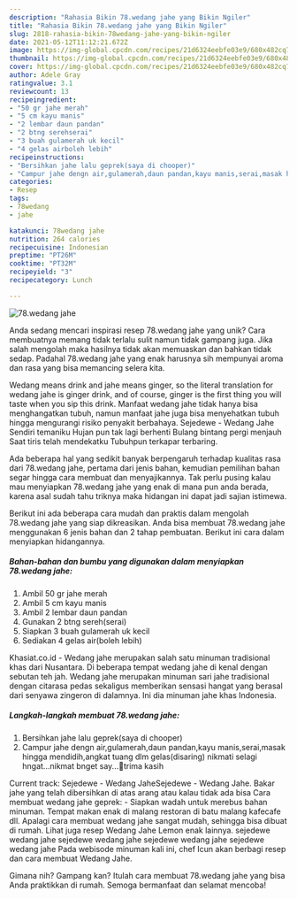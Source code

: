 ```yaml
---
description: "Rahasia Bikin 78.wedang jahe yang Bikin Ngiler"
title: "Rahasia Bikin 78.wedang jahe yang Bikin Ngiler"
slug: 2818-rahasia-bikin-78wedang-jahe-yang-bikin-ngiler
date: 2021-05-12T11:12:21.672Z
image: https://img-global.cpcdn.com/recipes/21d6324eebfe03e9/680x482cq70/78wedang-jahe-foto-resep-utama.jpg
thumbnail: https://img-global.cpcdn.com/recipes/21d6324eebfe03e9/680x482cq70/78wedang-jahe-foto-resep-utama.jpg
cover: https://img-global.cpcdn.com/recipes/21d6324eebfe03e9/680x482cq70/78wedang-jahe-foto-resep-utama.jpg
author: Adele Gray
ratingvalue: 3.1
reviewcount: 13
recipeingredient:
- "50 gr jahe merah"
- "5 cm kayu manis"
- "2 lembar daun pandan"
- "2 btng serehserai"
- "3 buah gulamerah uk kecil"
- "4 gelas airboleh lebih"
recipeinstructions:
- "Bersihkan jahe lalu geprek(saya di chooper)"
- "Campur jahe dengn air,gulamerah,daun pandan,kayu manis,serai,masak hingga mendidih,angkat tuang dlm gelas(disaring) nikmati selagi hngat...nikmat bnget say...🙏trima kasih"
categories:
- Resep
tags:
- 78wedang
- jahe

katakunci: 78wedang jahe 
nutrition: 264 calories
recipecuisine: Indonesian
preptime: "PT26M"
cooktime: "PT32M"
recipeyield: "3"
recipecategory: Lunch

---
```



![78.wedang jahe](https://img-global.cpcdn.com/recipes/21d6324eebfe03e9/680x482cq70/78wedang-jahe-foto-resep-utama.jpg)

Anda sedang mencari inspirasi resep 78.wedang jahe yang unik? Cara membuatnya memang tidak terlalu sulit namun tidak gampang juga. Jika salah mengolah maka hasilnya tidak akan memuaskan dan bahkan tidak sedap. Padahal 78.wedang jahe yang enak harusnya sih mempunyai aroma dan rasa yang bisa memancing selera kita.

Wedang means drink and jahe means ginger, so the literal translation for wedang jahe is ginger drink, and of course, ginger is the first thing you will taste when you sip this drink. Manfaat wedang jahe tidak hanya bisa menghangatkan tubuh, namun manfaat jahe juga bisa menyehatkan tubuh hingga mengurangi risiko penyakit berbahaya. Sejedewe - Wedang Jahe Sendiri temaniku Hujan pun tak lagi berhenti Bulang bintang pergi menjauh Saat tiris telah mendekatku Tubuhpun terkapar terbaring.

Ada beberapa hal yang sedikit banyak berpengaruh terhadap kualitas rasa dari 78.wedang jahe, pertama dari jenis bahan, kemudian pemilihan bahan segar hingga cara membuat dan menyajikannya. Tak perlu pusing kalau mau menyiapkan 78.wedang jahe yang enak di mana pun anda berada, karena asal sudah tahu triknya maka hidangan ini dapat jadi sajian istimewa.


Berikut ini ada beberapa cara mudah dan praktis dalam mengolah 78.wedang jahe yang siap dikreasikan. Anda bisa membuat 78.wedang jahe menggunakan 6 jenis bahan dan 2 tahap pembuatan. Berikut ini cara dalam menyiapkan hidangannya.

<!--inarticleads1-->

##### Bahan-bahan dan bumbu yang digunakan dalam menyiapkan 78.wedang jahe:

1. Ambil 50 gr jahe merah
1. Ambil 5 cm kayu manis
1. Ambil 2 lembar daun pandan
1. Gunakan 2 btng sereh(serai)
1. Siapkan 3 buah gulamerah uk kecil
1. Sediakan 4 gelas air(boleh lebih)


Khasiat.co.id - Wedang jahe merupakan salah satu minuman tradisional khas dari Nusantara. Di beberapa tempat wedang jahe di kenal dengan sebutan teh jah. Wedang jahe merupakan minuman sari jahe tradisional dengan citarasa pedas sekaligus memberikan sensasi hangat yang berasal dari senyawa zingeron di dalamnya. Ini dia minuman jahe khas Indonesia. 

<!--inarticleads2-->

##### Langkah-langkah membuat 78.wedang jahe:

1. Bersihkan jahe lalu geprek(saya di chooper)
1. Campur jahe dengn air,gulamerah,daun pandan,kayu manis,serai,masak hingga mendidih,angkat tuang dlm gelas(disaring) nikmati selagi hngat...nikmat bnget say...🙏trima kasih


Current track: Sejedewe - Wedang JaheSejedewe - Wedang Jahe. Bakar jahe yang telah dibersihkan di atas arang atau kalau tidak ada bisa Cara membuat wedang jahe geprek: - Siapkan wadah untuk merebus bahan minuman. Tempat makan enak di malang restoran di batu malang kafecafe dll. Apalagi cara membuat wedang jahe sangat mudah, sehingga bisa dibuat di rumah. Lihat juga resep Wedang Jahe Lemon enak lainnya. sejedewe wedang jahe sejedewe wedang jahe sejedewe wedang jahe sejedewe wedang jahe Pada webisode minuman kali ini, chef Icun akan berbagi resep dan cara membuat Wedang Jahe. 

Gimana nih? Gampang kan? Itulah cara membuat 78.wedang jahe yang bisa Anda praktikkan di rumah. Semoga bermanfaat dan selamat mencoba!
